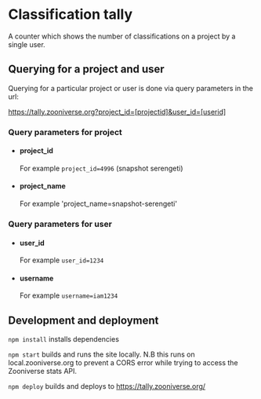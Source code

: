# Classification tally

A counter which shows the number of classifications on a project by a single user.

## Querying for a project and user

Querying for a particular project or user is done via query parameters in the url:

https://tally.zooniverse.org?project_id=[projectid]&user_id=[userid]

### Query parameters for project

- #### project_id

  For example `project_id=4996` (snapshot serengeti)

- #### project_name

  For example 'project_name=snapshot-serengeti'

### Query parameters for user

- #### user_id

  For example `user_id=1234`

- #### username

  For example `username=iam1234`

## Development and deployment

`npm install` installs dependencies

`npm start` builds and runs the site locally. N.B this runs on local.zooniverse.org to prevent a CORS error while trying to access the Zooniverse stats API.

`npm deploy` builds and deploys to https://tally.zooniverse.org/
